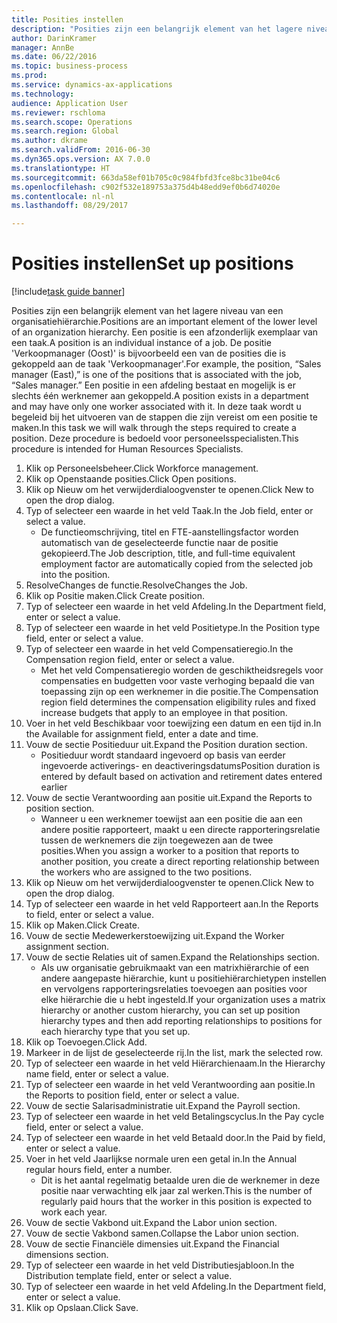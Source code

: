 ```yaml
--- 
title: Posities instellen
description: "Posities zijn een belangrijk element van het lagere niveau van een organisatiehiërarchie."
author: DarinKramer
manager: AnnBe
ms.date: 06/22/2016
ms.topic: business-process
ms.prod: 
ms.service: dynamics-ax-applications
ms.technology: 
audience: Application User
ms.reviewer: rschloma
ms.search.scope: Operations
ms.search.region: Global
ms.author: dkrame
ms.search.validFrom: 2016-06-30
ms.dyn365.ops.version: AX 7.0.0
ms.translationtype: HT
ms.sourcegitcommit: 663da58ef01b705c0c984fbfd3fce8bc31be04c6
ms.openlocfilehash: c902f532e189753a375d4b48edd9ef0b6d74020e
ms.contentlocale: nl-nl
ms.lasthandoff: 08/29/2017

---
```

# <a name="set-up-positions"></a><span data-ttu-id="0eefe-103">Posities instellen</span><span class="sxs-lookup"><span data-stu-id="0eefe-103">Set up positions</span></span>

[!include[task guide banner](../../includes/task-guide-banner.md)]

<span data-ttu-id="0eefe-104">Posities zijn een belangrijk element van het lagere niveau van een organisatiehiërarchie.</span><span class="sxs-lookup"><span data-stu-id="0eefe-104">Positions are an important element of the lower level of an organization hierarchy.</span></span> <span data-ttu-id="0eefe-105">Een positie is een afzonderlijk exemplaar van een taak.</span><span class="sxs-lookup"><span data-stu-id="0eefe-105">A position is an individual instance of a job.</span></span> <span data-ttu-id="0eefe-106">De positie 'Verkoopmanager (Oost)' is bijvoorbeeld een van de posities die is gekoppeld aan de taak 'Verkoopmanager'.</span><span class="sxs-lookup"><span data-stu-id="0eefe-106">For example, the position, “Sales manager (East),” is one of the positions that is associated with the job, “Sales manager.”</span></span> <span data-ttu-id="0eefe-107">Een positie in een afdeling bestaat en mogelijk is er slechts één werknemer aan gekoppeld.</span><span class="sxs-lookup"><span data-stu-id="0eefe-107">A position exists in a department and may have only one worker associated with it.</span></span> <span data-ttu-id="0eefe-108">In deze taak wordt u begeleid bij het uitvoeren van de stappen die zijn vereist om een positie te maken.</span><span class="sxs-lookup"><span data-stu-id="0eefe-108">In this task we will walk through the steps required to create a position.</span></span> <span data-ttu-id="0eefe-109">Deze procedure is bedoeld voor personeelsspecialisten.</span><span class="sxs-lookup"><span data-stu-id="0eefe-109">This procedure is intended for Human Resources Specialists.</span></span>

1. <span data-ttu-id="0eefe-110">Klik op Personeelsbeheer.</span><span class="sxs-lookup"><span data-stu-id="0eefe-110">Click Workforce management.</span></span>
2. <span data-ttu-id="0eefe-111">Klik op Openstaande posities.</span><span class="sxs-lookup"><span data-stu-id="0eefe-111">Click Open positions.</span></span>
3. <span data-ttu-id="0eefe-112">Klik op Nieuw om het verwijderdialoogvenster te openen.</span><span class="sxs-lookup"><span data-stu-id="0eefe-112">Click New to open the drop dialog.</span></span>
4. <span data-ttu-id="0eefe-113">Typ of selecteer een waarde in het veld Taak.</span><span class="sxs-lookup"><span data-stu-id="0eefe-113">In the Job field, enter or select a value.</span></span>
    * <span data-ttu-id="0eefe-114">De functieomschrijving, titel en FTE-aanstellingsfactor worden automatisch van de geselecteerde functie naar de positie gekopieerd.</span><span class="sxs-lookup"><span data-stu-id="0eefe-114">The Job description, title, and full-time equivalent employment factor are automatically copied from the selected job into the position.</span></span>  
5. <span data-ttu-id="0eefe-115">ResolveChanges de functie.</span><span class="sxs-lookup"><span data-stu-id="0eefe-115">ResolveChanges the Job.</span></span>
6. <span data-ttu-id="0eefe-116">Klik op Positie maken.</span><span class="sxs-lookup"><span data-stu-id="0eefe-116">Click Create position.</span></span>
7. <span data-ttu-id="0eefe-117">Typ of selecteer een waarde in het veld Afdeling.</span><span class="sxs-lookup"><span data-stu-id="0eefe-117">In the Department field, enter or select a value.</span></span>
8. <span data-ttu-id="0eefe-118">Typ of selecteer een waarde in het veld Positietype.</span><span class="sxs-lookup"><span data-stu-id="0eefe-118">In the Position type field, enter or select a value.</span></span>
9. <span data-ttu-id="0eefe-119">Typ of selecteer een waarde in het veld Compensatieregio.</span><span class="sxs-lookup"><span data-stu-id="0eefe-119">In the Compensation region field, enter or select a value.</span></span>
    * <span data-ttu-id="0eefe-120">Met het veld Compensatieregio worden de geschiktheidsregels voor compensaties en budgetten voor vaste verhoging bepaald die van toepassing zijn op een werknemer in die positie.</span><span class="sxs-lookup"><span data-stu-id="0eefe-120">The Compensation region field determines the compensation eligibility rules and fixed increase budgets that apply to an employee in that position.</span></span>  
10. <span data-ttu-id="0eefe-121">Voer in het veld Beschikbaar voor toewijzing een datum en een tijd in.</span><span class="sxs-lookup"><span data-stu-id="0eefe-121">In the Available for assignment field, enter a date and time.</span></span>
11. <span data-ttu-id="0eefe-122">Vouw de sectie Positieduur uit.</span><span class="sxs-lookup"><span data-stu-id="0eefe-122">Expand the Position duration section.</span></span>
    * <span data-ttu-id="0eefe-123">Positieduur wordt standaard ingevoerd op basis van eerder ingevoerde activerings- en deactiveringsdatums</span><span class="sxs-lookup"><span data-stu-id="0eefe-123">Position duration is entered by default based on activation and retirement dates entered earlier</span></span>  
12. <span data-ttu-id="0eefe-124">Vouw de sectie Verantwoording aan positie uit.</span><span class="sxs-lookup"><span data-stu-id="0eefe-124">Expand the Reports to position section.</span></span>
    * <span data-ttu-id="0eefe-125">Wanneer u een werknemer toewijst aan een positie die aan een andere positie rapporteert, maakt u een directe rapporteringsrelatie tussen de werknemers die zijn toegewezen aan de twee posities.</span><span class="sxs-lookup"><span data-stu-id="0eefe-125">When you assign a worker to a position that reports to another position, you create a direct reporting relationship between the workers who are assigned to the two positions.</span></span>  
13. <span data-ttu-id="0eefe-126">Klik op Nieuw om het verwijderdialoogvenster te openen.</span><span class="sxs-lookup"><span data-stu-id="0eefe-126">Click New to open the drop dialog.</span></span>
14. <span data-ttu-id="0eefe-127">Typ of selecteer een waarde in het veld Rapporteert aan.</span><span class="sxs-lookup"><span data-stu-id="0eefe-127">In the Reports to field, enter or select a value.</span></span>
15. <span data-ttu-id="0eefe-128">Klik op Maken.</span><span class="sxs-lookup"><span data-stu-id="0eefe-128">Click Create.</span></span>
16. <span data-ttu-id="0eefe-129">Vouw de sectie Medewerkerstoewijzing uit.</span><span class="sxs-lookup"><span data-stu-id="0eefe-129">Expand the Worker assignment section.</span></span>
17. <span data-ttu-id="0eefe-130">Vouw de sectie Relaties uit of samen.</span><span class="sxs-lookup"><span data-stu-id="0eefe-130">Expand the Relationships section.</span></span>
    * <span data-ttu-id="0eefe-131">Als uw organisatie gebruikmaakt van een matrixhiërarchie of een andere aangepaste hiërarchie, kunt u positiehiërarchietypen instellen en vervolgens rapporteringsrelaties toevoegen aan posities voor elke hiërarchie die u hebt ingesteld.</span><span class="sxs-lookup"><span data-stu-id="0eefe-131">If your organization uses a matrix hierarchy or another custom hierarchy, you can set up position hierarchy types and then add reporting relationships to positions for each hierarchy type that you set up.</span></span>  
18. <span data-ttu-id="0eefe-132">Klik op Toevoegen.</span><span class="sxs-lookup"><span data-stu-id="0eefe-132">Click Add.</span></span>
19. <span data-ttu-id="0eefe-133">Markeer in de lijst de geselecteerde rij.</span><span class="sxs-lookup"><span data-stu-id="0eefe-133">In the list, mark the selected row.</span></span>
20. <span data-ttu-id="0eefe-134">Typ of selecteer een waarde in het veld Hiërarchienaam.</span><span class="sxs-lookup"><span data-stu-id="0eefe-134">In the Hierarchy name field, enter or select a value.</span></span>
21. <span data-ttu-id="0eefe-135">Typ of selecteer een waarde in het veld Verantwoording aan positie.</span><span class="sxs-lookup"><span data-stu-id="0eefe-135">In the Reports to position field, enter or select a value.</span></span>
22. <span data-ttu-id="0eefe-136">Vouw de sectie Salarisadministratie uit.</span><span class="sxs-lookup"><span data-stu-id="0eefe-136">Expand the Payroll section.</span></span>
23. <span data-ttu-id="0eefe-137">Typ of selecteer een waarde in het veld Betalingscyclus.</span><span class="sxs-lookup"><span data-stu-id="0eefe-137">In the Pay cycle field, enter or select a value.</span></span>
24. <span data-ttu-id="0eefe-138">Typ of selecteer een waarde in het veld Betaald door.</span><span class="sxs-lookup"><span data-stu-id="0eefe-138">In the Paid by field, enter or select a value.</span></span>
25. <span data-ttu-id="0eefe-139">Voer in het veld Jaarlijkse normale uren een getal in.</span><span class="sxs-lookup"><span data-stu-id="0eefe-139">In the Annual regular hours field, enter a number.</span></span>
    * <span data-ttu-id="0eefe-140">Dit is het aantal regelmatig betaalde uren die de werknemer in deze positie naar verwachting elk jaar zal werken.</span><span class="sxs-lookup"><span data-stu-id="0eefe-140">This is the number of regularly paid hours that the worker in this position is expected to work each year.</span></span>  
26. <span data-ttu-id="0eefe-141">Vouw de sectie Vakbond uit.</span><span class="sxs-lookup"><span data-stu-id="0eefe-141">Expand the Labor union section.</span></span>
27. <span data-ttu-id="0eefe-142">Vouw de sectie Vakbond samen.</span><span class="sxs-lookup"><span data-stu-id="0eefe-142">Collapse the Labor union section.</span></span>
28. <span data-ttu-id="0eefe-143">Vouw de sectie Financiële dimensies uit.</span><span class="sxs-lookup"><span data-stu-id="0eefe-143">Expand the Financial dimensions section.</span></span>
29. <span data-ttu-id="0eefe-144">Typ of selecteer een waarde in het veld Distributiesjabloon.</span><span class="sxs-lookup"><span data-stu-id="0eefe-144">In the Distribution template field, enter or select a value.</span></span>
30. <span data-ttu-id="0eefe-145">Typ of selecteer een waarde in het veld Afdeling.</span><span class="sxs-lookup"><span data-stu-id="0eefe-145">In the Department field, enter or select a value.</span></span>
31. <span data-ttu-id="0eefe-146">Klik op Opslaan.</span><span class="sxs-lookup"><span data-stu-id="0eefe-146">Click Save.</span></span>


